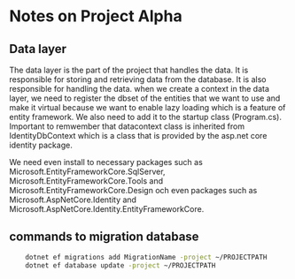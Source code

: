 
# Notes on Project Alpha

## Data layer

The data layer is the part of the project that handles the data. It is responsible for storing and retrieving data from the database. It is also responsible for handling the data.
when we create a context in the data layer, we need to register the dbset of the entities that we want to use and make it virtual because we want to enable lazy loading which is a feature of entity framework. We also need to add it to the startup class (Program.cs). Important to remwember that datacontext class is inherited from IdentityDbContext which is a class that is provided by the asp.net core identity package.

We need even install to necessary packages such as Microsoft.EntityFrameworkCore.SqlServer, Microsoft.EntityFrameworkCore.Tools and Microsoft.EntityFrameworkCore.Design och even packages such as Microsoft.AspNetCore.Identity and Microsoft.AspNetCore.Identity.EntityFrameworkCore.


## commands to migration database
```bash
    dotnet ef migrations add MigrationName -project ~/PROJECTPATH
    dotnet ef database update -project ~/PROJECTPATH
```